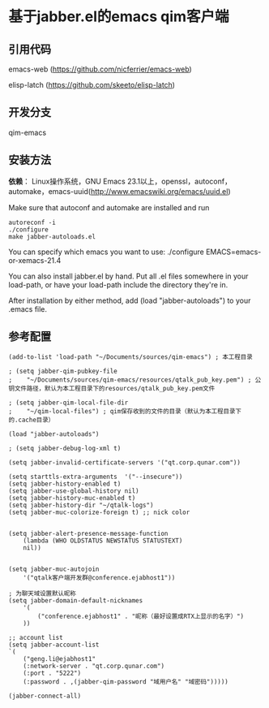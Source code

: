**基于jabber.el的emacs qim客户端**
===============================

## **引用代码**

emacs-web (https://github.com/nicferrier/emacs-web)

elisp-latch (https://github.com/skeeto/elisp-latch)

## **开发分支**

qim-emacs

## **安装方法**

**依赖**： Linux操作系统，GNU Emacs 23.1以上，openssl，autoconf，automake，emacs-uuid(http://www.emacswiki.org/emacs/uuid.el)

Make sure that autoconf and automake are installed and run

    autoreconf -i
    ./configure
    make jabber-autoloads.el

You can specify which emacs you want to use:
./configure EMACS=emacs-or-xemacs-21.4

You can also install jabber.el by hand.  Put all .el files somewhere
in your load-path, or have your load-path include the directory
they're in.

After installation by either method, add (load "jabber-autoloads") to
your .emacs file.


## **参考配置**

    (add-to-list 'load-path "~/Documents/sources/qim-emacs") ; 本工程目录

    ; (setq jabber-qim-pubkey-file
    ;    "~/Documents/sources/qim-emacs/resources/qtalk_pub_key.pem") ; 公钥文件路径，默认为本工程目录下的resources/qtalk_pub_key.pem文件

    ; (setq jabber-qim-local-file-dir
    ;    "~/qim-local-files") ; qim保存收到的文件的目录（默认为本工程目录下的.cache目录）

    (load "jabber-autoloads")

    ; (setq jabber-debug-log-xml t)

    (setq jabber-invalid-certificate-servers '("qt.corp.qunar.com"))

    (setq starttls-extra-arguments  '("--insecure"))
    (setq jabber-history-enabled t)
    (setq jabber-use-global-history nil)
    (setq jabber-history-muc-enabled t)
    (setq jabber-history-dir "~/qtalk-logs")
    (setq jabber-muc-colorize-foreign t) ;; nick color


    (setq jabber-alert-presence-message-function
        (lambda (WHO OLDSTATUS NEWSTATUS STATUSTEXT)
        nil))


    (setq jabber-muc-autojoin
        '("qtalk客户端开发群@conference.ejabhost1"))

    ; 为聊天域设置默认昵称
    (setq jabber-domain-default-nicknames
        '(
            ("conference.ejabhost1" . "昵称（最好设置成RTX上显示的名字）")
        ))

    ;; account list
    (setq jabber-account-list
    `(
        ("geng.li@ejabhost1"
        (:network-server . "qt.corp.qunar.com")
        (:port . "5222")
        (:password . ,(jabber-qim-password "域用户名" "域密码")))))

    (jabber-connect-all)




